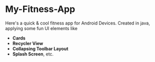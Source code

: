# My-Fitness-App
Here's a quick &amp; cool fitness app for Android Devices.
Created in java, applying some fun UI elements like
- **Cards**
- **Recycler View**
- **Collapsing Toolbar Layout**
- **Splash Screen**, etc.

